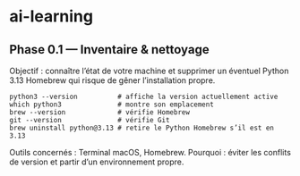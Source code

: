 # ai-learning

## Phase 0.1 — Inventaire & nettoyage

Objectif : connaître l’état de votre machine et supprimer un éventuel Python 3.13 Homebrew qui risque de gêner l’installation propre.

```
python3 --version          # affiche la version actuellement active
which python3              # montre son emplacement
brew --version             # vérifie Homebrew
git --version              # vérifie Git
brew uninstall python@3.13 # retire le Python Homebrew s’il est en 3.13
```

Outils concernés : Terminal macOS, Homebrew.
Pourquoi : éviter les conflits de version et partir d’un environnement propre.